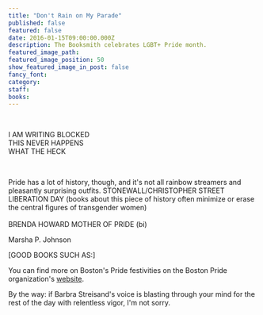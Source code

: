 ```yaml
---
title: "Don't Rain on My Parade"
published: false
featured: false
date: 2016-01-15T09:00:00.000Z
description: The Booksmith celebrates LGBT+ Pride month.
featured_image_path:
featured_image_position: 50
show_featured_image_in_post: false
fancy_font:
category:
staff:
books:
---
```



&nbsp;

I AM WRITING BLOCKED
<br>THIS NEVER HAPPENS
<br>WHAT THE HECK

&nbsp;

Pride has a lot of history, though, and it's not all rainbow streamers and pleasantly surprising outfits. STONEWALL/CHRISTOPHER STREET LIBERATION DAY (books about this piece of history often minimize or erase the central figures of transgender women)&nbsp;
<br>
<br>BRENDA HOWARD MOTHER OF PRIDE (bi)

Marsha P. Johnson

[GOOD BOOKS SUCH AS:]

You can find more on Boston's Pride festivities on the Boston Pride organization's [website](http://www.bostonpride.org/).

By the way: if Barbra Streisand's voice is blasting through your mind for the rest of the day with relentless vigor, I'm not sorry.
